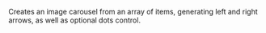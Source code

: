 Creates an image carousel from an array of items, generating left and right arrows, as well as optional dots control.
